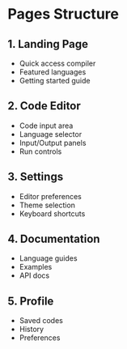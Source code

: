 # Pages Structure

## 1. Landing Page
- Quick access compiler
- Featured languages
- Getting started guide

## 2. Code Editor
- Code input area
- Language selector
- Input/Output panels
- Run controls

## 3. Settings
- Editor preferences
- Theme selection
- Keyboard shortcuts

## 4. Documentation
- Language guides
- Examples
- API docs

## 5. Profile
- Saved codes
- History
- Preferences